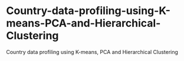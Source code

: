 # Country-data-profiling-using-K-means-PCA-and-Hierarchical-Clustering
Country data profiling using K-means, PCA and Hierarchical Clustering
